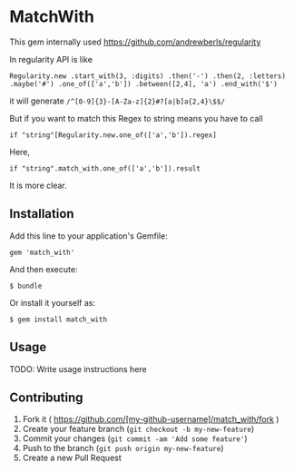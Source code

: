 # MatchWith

 This gem internally used https://github.com/andrewberls/regularity 
 
 In regularity API is like 
 
   `Regularity.new
     .start_with(3, :digits)
     .then('-')
     .then(2, :letters)
    .maybe('#')
    .one_of(['a','b'])
    .between([2,4], 'a')
    .end_with('$')`
    
 it will generate `/^[0-9]{3}-[A-Za-z]{2}#?[a|b]a{2,4}\$$/`
 
 But if you want to match this Regex to string means you have to call 
 
 `if "string"[Regularity.new.one_of(['a','b']).regex]`
 
 Here, 

 `if "string".match_with.one_of(['a','b']).result` 
 
 It is more clear.

## Installation

Add this line to your application's Gemfile:

    gem 'match_with'

And then execute:

    $ bundle

Or install it yourself as:

    $ gem install match_with

## Usage

TODO: Write usage instructions here

## Contributing

1. Fork it ( https://github.com/[my-github-username]/match_with/fork )
2. Create your feature branch (`git checkout -b my-new-feature`)
3. Commit your changes (`git commit -am 'Add some feature'`)
4. Push to the branch (`git push origin my-new-feature`)
5. Create a new Pull Request
